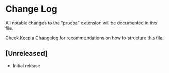 # Change Log

All notable changes to the "prueba" extension will be documented in this file.

Check [Keep a Changelog](http://keepachangelog.com/) for recommendations on how to structure this file.

## [Unreleased]

- Initial release